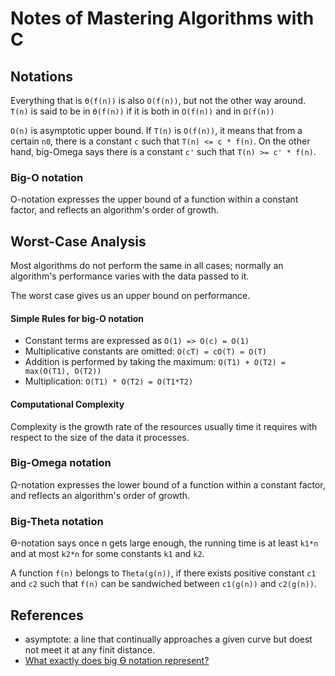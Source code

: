 # Notes of Mastering Algorithms with C

## Notations
Everything that is ```Ө(f(n))``` is also ```O(f(n))```, but not the other way around.
```T(n)``` is said to be in ```Ө(f(n))``` if it is both in ```O(f(n))``` and in
```Ω(f(n))```

```O(n)``` is asymptotic upper bound. If ```T(n)``` is ```O(f(n))```, it means that
from a certain ```n0```, there is a constant ```c``` such that ```T(n) <= c * f(n)```.
On the other hand, big-Omega says there is a constant ```c'``` such that
```T(n) >= c' * f(n)```.


### Big-O notation
O-notation expresses the upper bound of a function within a constant factor, and 
reflects an algorithm's order of growth.

## Worst-Case Analysis 
Most algorithms do not perform the same in all cases; normally an algorithm's 
performance varies with the data passed to it.

The worst case gives us an upper bound on performance.

#### Simple Rules for big-O notation 
* Constant terms are expressed as ```O(1) => O(c) = O(1)```
* Multiplicative constants are omitted: ```O(cT) = cO(T) = O(T)```
* Addition is performed by taking the maximum: ```O(T1) + O(T2) = max(O(T1), O(T2))```
* Multiplication: ```O(T1) * O(T2) = O(T1*T2)```

#### Computational Complexity
Complexity is the growth rate of the resources usually time it requires with respect
to the size of the data it processes.

### Big-Omega notation
Ω-notation expresses the lower bound of a function within a constant factor, and 
reflects an algorithm's order of growth.


### Big-Theta notation
Ө-notation says once n gets large enough, the running time is at least ```k1*n``` and
at most ```k2*n``` for some constants ```k1``` and ```k2```.

A function ```f(n)``` belongs to ```Theta(g(n))```, if there exists positive constant
```c1``` and ```c2``` such that ```f(n)``` can be sandwiched between ```c1(g(n))```
and ```c2(g(n))```.


## References
* asymptote: a line that continually approaches a given curve but doest not meet it
at any finit distance.
* [What exactly does big Ө notation represent?](http://stackoverflow.com/questions/10376740/what-exactly-does-big-Ө-notation-represent)

